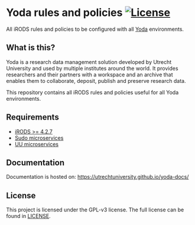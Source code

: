 # Yoda rules and policies [![License](https://img.shields.io/github/license/UtrechtUniversity/yoda-ruleset.svg?maxAge=2592000)](/LICENSE)

All iRODS rules and policies to be configured with all [Yoda](https://github.com/UtrechtUniversity/yoda-ansible) environments.

## What is this?
Yoda is a research data management solution developed by Utrecht
University and used by multiple institutes around the world.
It provides researchers and their partners with a workspace and an
archive that enables them to collaborate, deposit, publish and preserve
research data.

This repository contains all iRODS rules and policies useful for all Yoda environments.

## Requirements
- [iRODS >= 4.2.7](https://irods.org/download/)
- [Sudo microservices](https://github.com/UtrechtUniversity/irods-sudo-microservices)
- [UU microservices](https://github.com/UtrechtUniversity/irods-uu-microservices)

## Documentation
Documentation is hosted on: https://utrechtuniversity.github.io/yoda-docs/

## License
This project is licensed under the GPL-v3 license.
The full license can be found in [LICENSE](LICENSE).
